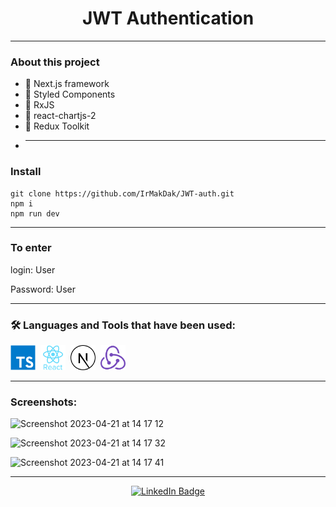 <h1 align="center">
  JWT Authentication
</h1>

---

### About this project

- 🌱 Next.js framework
- 🌼 Styled Components
- 🌸 RxJS
- 📝 react-chartjs-2
- 🐙 Redux Toolkit
- ***

### Install

```
git clone https://github.com/IrMakDak/JWT-auth.git
npm i
npm run dev
```

---

### To enter

login: User

Password: User

---

### :hammer_and_wrench: Languages and Tools that have been used:

<div>
  <img src="https://github.com/devicons/devicon/blob/master/icons/typescript/typescript-original.svg" title="typescript" alt="typescript" width="40" height="40"/>&nbsp;
  <img src="https://github.com/devicons/devicon/blob/master/icons/react/react-original-wordmark.svg" title="react" alt="react" width="40" height="40"/>&nbsp;
  <img src="https://github.com/devicons/devicon/blob/master/icons/nextjs/nextjs-line.svg" title="nextjs" alt="nextjs" width="40" height="40"/>&nbsp;
  <img src="https://github.com/devicons/devicon/blob/master/icons/redux/redux-original.svg" title="redux" alt="redux" width="40" height="40"/>&nbsp;
  
</div>

---

### Screenshots:

![Screenshot 2023-04-21 at 14 17 12](https://user-images.githubusercontent.com/54810215/233633417-91af007a-24fd-4c19-b9fc-507e828f454a.png)

![Screenshot 2023-04-21 at 14 17 32](https://user-images.githubusercontent.com/54810215/233633447-86128447-e48d-4135-9910-6dd46cb79b86.png)

![Screenshot 2023-04-21 at 14 17 41](https://user-images.githubusercontent.com/54810215/233633470-31b325f3-64e7-4c30-928e-6ce3858061db.png)

---

<div id="badges" align="center">
  <a href="https://www.linkedin.com/in/ir-makedonskaya-ximkd/">
    <img src="https://img.shields.io/badge/LinkedIn-blue?style=for-the-badge&logo=linkedin&logoColor=white" alt="LinkedIn Badge"/>
  </a>
</div>
